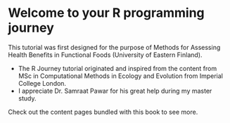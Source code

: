 # Welcome to your R programming journey 

This tutorial was first designed for the purpose of Methods for Assessing Health Benefits in Functional Foods (University of Eastern Finland).

- The R Journey tutorial originated and inspired from the content from MSc in Computational Methods in Ecology and Evolution from Imperial College London.
- I appreciate Dr. Samraat Pawar for his great help during my master study.



Check out the content pages bundled with this book to see more.

